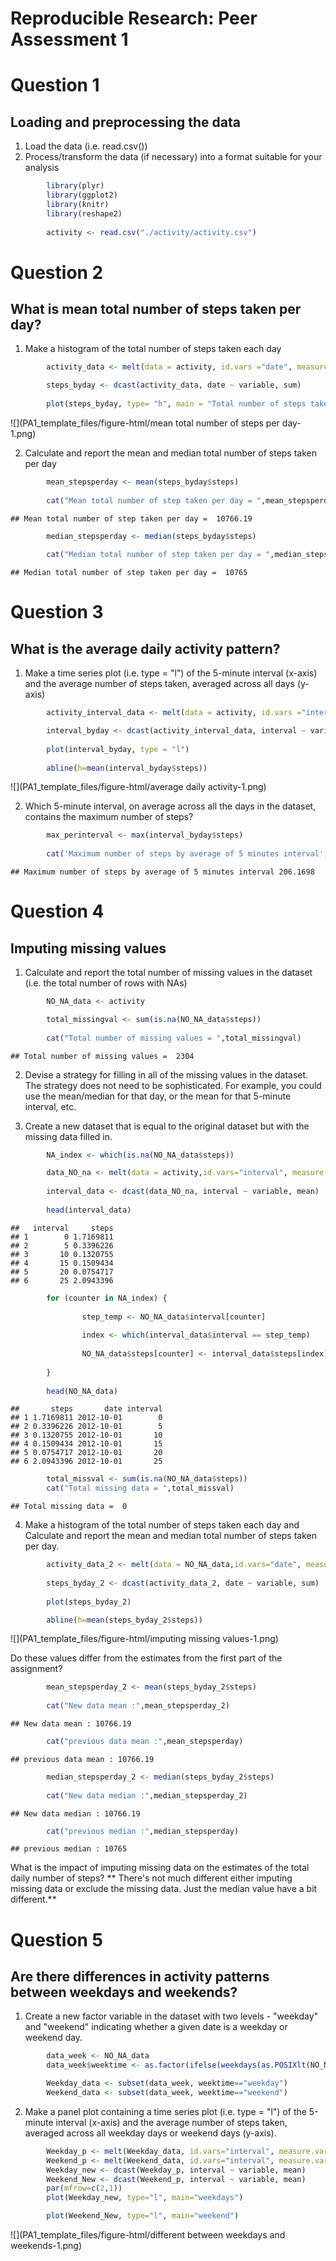 # Reproducible Research: Peer Assessment 1

# Question 1
## Loading and preprocessing the data
1. Load the data (i.e. read.csv())
2. Process/transform the data (if necessary) into a format suitable for your
analysis

```r
        library(plyr)
        library(ggplot2)
        library(knitr)
        library(reshape2)
        
        activity <- read.csv("./activity/activity.csv")
```


# Question 2
## What is mean total number of steps taken per day?
1. Make a histogram of the total number of steps taken each day


```r
        activity_data <- melt(data = activity, id.vars ="date", measure.vars = "steps", na.rm = TRUE)

        steps_byday <- dcast(activity_data, date ~ variable, sum)
        
        plot(steps_byday, type= "h", main = "Total number of steps taken each day")
```

![](PA1_template_files/figure-html/mean total number of steps per day-1.png) 

2. Calculate and report the mean and median total number of steps taken
per day

```r
        mean_stepsperday <- mean(steps_byday$steps)
        
        cat("Mean total number of step taken per day = ",mean_stepsperday)
```

```
## Mean total number of step taken per day =  10766.19
```

```r
        median_stepsperday <- median(steps_byday$steps)
        
        cat("Median total number of step taken per day = ",median_stepsperday)
```

```
## Median total number of step taken per day =  10765
```



# Question 3
## What is the average daily activity pattern?
1. Make a time series plot (i.e. type = "l") of the 5-minute interval (x-axis)
and the average number of steps taken, averaged across all days (y-axis)


```r
        activity_interval_data <- melt(data = activity, id.vars ="interval", measure.vars = "steps", na.rm = TRUE)

        interval_byday <- dcast(activity_interval_data, interval ~ variable, mean)
        
        plot(interval_byday, type = "l")
        
        abline(h=mean(interval_byday$steps))
```

![](PA1_template_files/figure-html/average daily activity-1.png) 

2. Which 5-minute interval, on average across all the days in the dataset,
contains the maximum number of steps?

```r
        max_perinterval <- max(interval_byday$steps)
        
        cat('Maximum number of steps by average of 5 minutes interval',max_perinterval)
```

```
## Maximum number of steps by average of 5 minutes interval 206.1698
```



# Question 4
## Imputing missing values
1. Calculate and report the total number of missing values in the dataset
(i.e. the total number of rows with NAs)


```r
        NO_NA_data <- activity

        total_missingval <- sum(is.na(NO_NA_data$steps))
        
        cat("Total number of missing values = ",total_missingval)
```

```
## Total number of missing values =  2304
```


2. Devise a strategy for filling in all of the missing values in the dataset. The
strategy does not need to be sophisticated. For example, you could use
the mean/median for that day, or the mean for that 5-minute interval, etc.

3. Create a new dataset that is equal to the original dataset but with the
missing data filled in.

```r
        NA_index <- which(is.na(NO_NA_data$steps))

        data_NO_na <- melt(data = activity,id.vars="interval", measure.vars="steps", na.rm= TRUE)
        
        interval_data <- dcast(data_NO_na, interval ~ variable, mean)
        
        head(interval_data)
```

```
##   interval     steps
## 1        0 1.7169811
## 2        5 0.3396226
## 3       10 0.1320755
## 4       15 0.1509434
## 5       20 0.0754717
## 6       25 2.0943396
```

```r
        for (counter in NA_index) {
    
                step_temp <- NO_NA_data$interval[counter]
        
                index <- which(interval_data$interval == step_temp)
        
                NO_NA_data$steps[counter] <- interval_data$steps[index]
        
        }
        
        head(NO_NA_data)
```

```
##       steps       date interval
## 1 1.7169811 2012-10-01        0
## 2 0.3396226 2012-10-01        5
## 3 0.1320755 2012-10-01       10
## 4 0.1509434 2012-10-01       15
## 5 0.0754717 2012-10-01       20
## 6 2.0943396 2012-10-01       25
```

```r
        total_missval <- sum(is.na(NO_NA_data$steps))
        cat("Total missing data = ",total_missval)
```

```
## Total missing data =  0
```


4. Make a histogram of the total number of steps taken each day and Calculate
and report the mean and median total number of steps taken per day. 

```r
        activity_data_2 <- melt(data = NO_NA_data,id.vars="date", measure.vars="steps")
        
        steps_byday_2 <- dcast(activity_data_2, date ~ variable, sum)
        
        plot(steps_byday_2)

        abline(h=mean(steps_byday_2$steps))
```

![](PA1_template_files/figure-html/imputing missing values-1.png) 

Do these values differ from the estimates from the first part of the assignment?

```r
        mean_stepsperday_2 <- mean(steps_byday_2$steps)
        
        cat("New data mean :",mean_stepsperday_2)
```

```
## New data mean : 10766.19
```

```r
        cat("previous data mean :",mean_stepsperday)
```

```
## previous data mean : 10766.19
```

```r
        median_stepsperday_2 <- median(steps_byday_2$steps)
        
        cat("New data median :",median_stepsperday_2)
```

```
## New data median : 10766.19
```

```r
        cat("previous median :",median_stepsperday)
```

```
## previous median : 10765
```


What is the impact of imputing missing data on the estimates of the total daily number of steps?
** There's not much different either imputing missing data or exclude the missing data. Just the median value have a bit different.**

# Question 5
## Are there differences in activity patterns between weekdays and weekends?
1. Create a new factor variable in the dataset with two levels - "weekday"
and "weekend" indicating whether a given date is a weekday or weekend
day.

```r
        data_week <- NO_NA_data
        data_week$weektime <- as.factor(ifelse(weekdays(as.POSIXlt(NO_NA_data$date)) %in% c("Saturday","Sunday"),"weekend", "weekday"))

        Weekday_data <- subset(data_week, weektime=="weekday")
        Weekend_data <- subset(data_week, weektime=="weekend")
```

2. Make a panel plot containing a time series plot (i.e. type = "l") of the
5-minute interval (x-axis) and the average number of steps taken, averaged
across all weekday days or weekend days (y-axis).
        

```r
        Weekday_p <- melt(Weekday_data, id.vars="interval", measure.vars="steps")
        Weekend_p <- melt(Weekend_data, id.vars="interval", measure.vars="steps")
        Weekday_new <- dcast(Weekday_p, interval ~ variable, mean)
        Weekend_New <- dcast(Weekend_p, interval ~ variable, mean)
        par(mfrow=c(2,1)) 
        plot(Weekday_new, type="l", main="weekdays")

        plot(Weekend_New, type="l", main="weekend")
```

![](PA1_template_files/figure-html/different between weekdays and weekends-1.png) 
